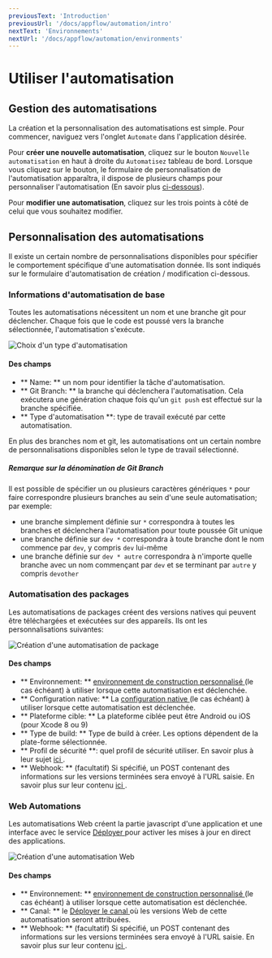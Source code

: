 ```yaml
---
previousText: 'Introduction'
previousUrl: '/docs/appflow/automation/intro'
nextText: 'Environnements'
nextUrl: '/docs/appflow/automation/environments'
---
```


# Utiliser l'automatisation

## Gestion des automatisations

La création et la personnalisation des automatisations est simple. Pour commencer, naviguez vers l'onglet `Automate` dans l'application désirée.

Pour **créer une nouvelle automatisation**, cliquez sur le bouton `Nouvelle automatisation` en haut à droite du `Automatisez` tableau de bord. Lorsque vous cliquez sur le bouton, le formulaire de personnalisation de l'automatisation apparaîtra, il dispose de plusieurs champs pour personnaliser l'automatisation (En savoir plus [ci-dessous](#customizing-automations)).

Pour **modifier une automatisation**, cliquez sur les trois points à côté de celui que vous souhaitez modifier.

## Personnalisation des automatisations

Il existe un certain nombre de personnalisations disponibles pour spécifier le comportement spécifique d'une automatisation donnée. Ils sont indiqués sur le formulaire d'automatisation de création / modification ci-dessous.

### Informations d'automatisation de base

Toutes les automatisations nécessitent un nom et une branche git pour déclencher. Chaque fois que le code est poussé vers la branche sélectionnée, l'automatisation s'exécute.

![Choix d'un type d'automatisation](/docs/assets/img/appflow/ss-automation-create-type.png)

#### Des champs

* ** Name: ** un nom pour identifier la tâche d'automatisation.
* ** Git Branch: ** la branche qui déclenchera l'automatisation. Cela exécutera une génération chaque fois qu'un ` git push ` est effectué sur la branche spécifiée.
* ** Type d'automatisation **: type de travail exécuté par cette automatisation.

En plus des branches nom et git, les automatisations ont un certain nombre de personnalisations disponibles selon le type de travail sélectionné.

##### Remarque sur la dénomination de Git Branch

Il est possible de spécifier un ou plusieurs caractères génériques ` * ` pour faire correspondre plusieurs branches au sein d'une seule automatisation; par exemple:

* une branche simplement définie sur ` * ` correspondra à toutes les branches et déclenchera l'automatisation pour toute poussée Git unique
* une branche définie sur ` dev * ` correspondra à toute branche dont le nom commence par ` dev `, y compris ` dev ` lui-même
* une branche définie sur ` dev * autre ` correspondra à n'importe quelle branche avec un nom commençant par ` dev ` et se terminant par ` autre ` y compris ` devother `

### Automatisation des packages

Les automatisations de packages créent des versions natives qui peuvent être téléchargées et exécutées sur des appareils. Ils ont les personnalisations suivantes:

![Création d'une automatisation de package](/docs/assets/img/appflow/ss-automation-create-package.png)

#### Des champs

* ** Environnement: ** [ environnement de construction personnalisé ](/docs/appflow/environments/#custom-environments) (le cas échéant) à utiliser lorsque cette automatisation est déclenchée.
* ** Configuration native: ** La [ configuration native ](/docs/appflow/package/intro#native-configs) (le cas échéant) à utiliser lorsque cette automatisation est déclenchée.
* ** Plateforme cible: ** La plateforme ciblée peut être Android ou iOS (pour Xcode 8 ou 9)
* ** Type de build: ** Type de build à créer. Les options dépendent de la plate-forme sélectionnée.
* ** Profil de sécurité **: quel profil de sécurité utiliser. En savoir plus à leur sujet [ ici ](/docs/appflow/package/credentials).
* ** Webhook: ** (facultatif) Si spécifié, un POST contenant des informations sur les versions terminées sera envoyé à l'URL saisie. En savoir plus sur leur contenu [ ici ](/docs/appflow/automation/webhooks).

### Web Automations

Les automatisations Web créent la partie javascript d'une application et une interface avec le service [ Déployer ](/docs/appflow/deploy/intro) pour activer les mises à jour en direct des applications.

![Création d'une automatisation Web](/docs/assets/img/appflow/ss-automation-create-web.png)

#### Des champs

* ** Environnement: ** [ environnement de construction personnalisé ](/docs/appflow/environments/#custom-environments) (le cas échéant) à utiliser lorsque cette automatisation est déclenchée.
* ** Canal: ** le [ Déployer le canal ](/docs/appflow/deploy/channels) où les versions Web de cette automatisation seront attribuées.
* ** Webhook: ** (facultatif) Si spécifié, un POST contenant des informations sur les versions terminées sera envoyé à l'URL saisie. En savoir plus sur leur contenu [ ici ](/docs/appflow/automation/webhooks).